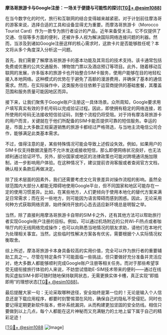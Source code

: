 **摩洛哥旅游卡与Google注册：一场关于便捷与可能性的探讨[[TG💪+ @esim1088](https://t.me/s/esim1088)]**

在当今数字化的时代，旅行和互联网的结合变得越来越紧密。对于计划前往摩洛哥的游客来说，选择合适的工具和设备显得尤为重要。而摩洛哥旅游卡（Morocco Tourist Card）作为一款专为旅行者设计的产品，近年来备受关注。它不仅提供了交通、住宿等多方面的便利，还被许多人视为解决国际网络连接问题的利器。然而，当涉及到诸如Google注册这样的核心需求时，这款卡片是否能够胜任呢？本文将从多个角度深入分析这一问题。

首先，我们需要了解摩洛哥旅游卡的基本功能及其背后的技术支持。该卡通常包括免费或优惠的公共交通服务、博物馆门票以及酒店预订等项目。此外，随着移动互联网的发展，许多版本的旅游卡也开始整合SIM卡服务，使用户能够在目的地轻松接入本地网络。这种模式的优势在于避免了高额的漫游费用，并确保了基本的通信需求。然而，在实际操作中，这类服务往往依赖于运营商提供的基础套餐，其覆盖范围和服务质量可能因地区而异。

接下来，让我们聚焦于Google账户注册这一具体场景。众所周知，Google要求用户填写真实有效的手机号码以完成验证过程。因此，即使拥有稳定的网络连接，若所使用的号码无法接收短信验证码，则整个流程仍将受阻。对于持有摩洛哥旅游卡的用户而言，关键就在于他们所配备的SIM卡能否提供可靠的短信服务。幸运的是，市面上大多数正规渠道销售的旅游卡都经过严格筛选，与当地主流电信公司合作，能够满足此类基本需求。

不过，值得注意的是，某些特殊情况可能会导致上述假设失效。例如，如果用户的SIM卡仅支持数据流量而不允许发送或接收短信，那么即便网络状况良好，也无法顺利通过验证环节。另外，部分国家或地区的法律政策也可能对跨境通讯施加限制，进一步影响用户体验。在这种情况下，建议提前咨询客服或者查阅官方文档，确认相关条款后再做决定。

除了技术层面的因素外，我们还需要考虑文化背景差异对操作流程的影响。虽然全球范围内大部分人都能无障碍地使用Google平台，但不同国家和地区可能存在一定的使用习惯差异。比如，在某些地方，人们更倾向于使用本地化的替代方案来满足日常需求；而在另一些地方，则可能因为语言障碍而感到困惑。因此，无论采用何种方式获取网络资源，始终保持开放的心态去适应新环境总是明智之举。

当然，除了直接利用摩洛哥旅游卡自带的SIM卡之外，还有其他方法可以帮助旅行者实现Google账户注册的目标。例如，可以通过机场附近的公共Wi-Fi热点或者咖啡厅内的无线网络完成操作；也可以向熟悉当地情况的朋友求助，请他们在本地代为处理相关事宜。当然，这些临时性解决方案各有优劣，需要根据个人实际情况权衡取舍。

综上所述，摩洛哥旅游卡本身具备较高的实用价值，完全可以作为旅行者的重要辅助工具之一。尽管在特定条件下可能面临一些挑战，但只要做好充分准备并灵活应对，绝大多数人都能够顺利完成Google账户注册等相关任务。而对于那些希望享受无缝衔接旅行体验的人来说，不妨尝试借助E-SIM技术带来的便利——通过在线购买虚拟SIM卡即可随时随地保持联网状态，无需更换实体卡槽，真正实现“即插即用”的理想状态[[TG💪+ @esim1088](https://t.me/s/esim1088)]。

最后提醒大家一句：无论采取哪种途径，安全始终是第一位的！无论是输入个人信息还是下载应用程序，都要时刻警惕潜在风险，确保自己的隐私不受侵犯。同时也要记得定期更新软件版本，修补系统漏洞，从而构建更加坚固的安全防线。相信只要做到以上几点，每个人都能在这片神秘而又充满魅力的土地上留下属于自己的精彩足迹！

[[TG💪+ @esim1088](https://t.me/s/esim1088) ![Image](https://i.postimg.cc/4NQfJmqS/Snipaste-2025-05-13-00-14-12.png)]